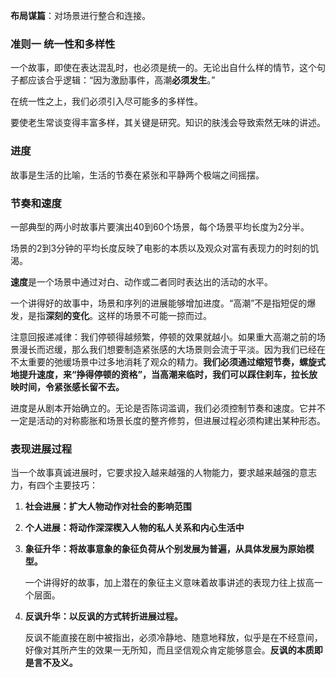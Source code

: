 **布局谋篇**：对场景进行整合和连接。

### 准则一 统一性和多样性

一个故事，即使在表达混乱时，也必须是统一的。无论出自什么样的情节，这个句子都应该合乎逻辑：“因为激励事件，高潮**必须发生**。”

在统一性之上，我们必须引入尽可能多的多样性。

要使老生常谈变得丰富多样，其关键是研究。知识的肤浅会导致索然无味的讲述。

### 进度

故事是生活的比喻，生活的节奏在紧张和平静两个极端之间摇摆。

### 节奏和速度

一部典型的两小时故事片要演出40到60个场景，每个场景平均长度为2分半。

场景的2到3分钟的平均长度反映了电影的本质以及观众对富有表现力的时刻的饥渴。

**速度**是一个场景中通过对白、动作或二者同时表达出的活动的水平。

一个讲得好的故事中，场景和序列的进展能够增加进度。“高潮”不是指短促的爆发，是指**深刻的变化**。这样的场景不可能一掠而过。

注意回报递减律：我们停顿得越频繁，停顿的效果就越小。如果重大高潮之前的场景漫长而迟缓，那么我们想要制造紧张感的大场景则会流于平淡。因为我们已经在不太重要的弛缓场景中过多地消耗了观众的精力。**我们必须通过缩短节奏，螺旋式地提升速度，来“挣得停顿的资格”，当高潮来临时，我们可以踩住刹车，拉长放映时间，令紧张感长留不去。**

进度是从剧本开始确立的。无论是否陈词滥调，我们必须控制节奏和速度。它并不一定是活动的对称膨胀和场景长度的整齐修剪，但进展过程必须构建出某种形态。

### 表现进展过程

当一个故事真诚进展时，它要求投入越来越强的人物能力，要求越来越强的意志力，有四个主要技巧：

1. **社会进展：扩大人物动作对社会的影响范围**

2. **个人进展：将动作深深楔入人物的私人关系和内心生活中**

3. **象征升华：将故事意象的象征负荷从个别发展为普遍，从具体发展为原始模型。**

    一个讲得好的故事，加上潜在的象征主义意味着故事讲述的表现力往上拔高一个层面。

4. **反讽升华：以反讽的方式转折进展过程。**

    反讽不能直接在剧中被指出，必须冷静地、随意地释放，似乎是在不经意间，好像对其所产生的效果一无所知，而且坚信观众肯定能够意会。**反讽的本质即是言不及义。**